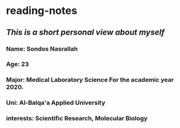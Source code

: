 #  reading-notes

## *This is a short personal view about myself* 

### Name: Sondos Nasrallah
### Age: 23
### Major: Medical Laboratory Science For the academic year 2020.
### Uni: Al-Balqa'a Applied University 

### interests: Scientific Research, Molecular Biology 

